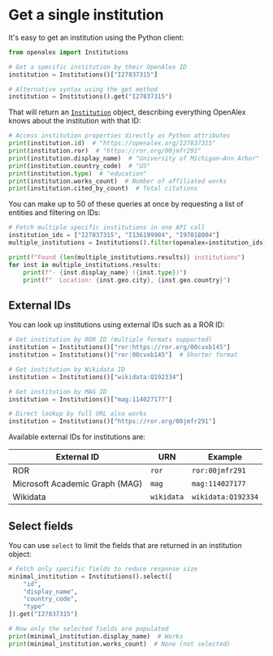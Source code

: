 # Get a single institution

It's easy to get an institution using the Python client:

```python
from openalex import Institutions

# Get a specific institution by their OpenAlex ID
institution = Institutions()["I27837315"]

# Alternative syntax using the get method
institution = Institutions().get("I27837315")
```

That will return an [`Institution`](institution-object.md) object, describing everything OpenAlex knows about the institution with that ID:

```python
# Access institution properties directly as Python attributes
print(institution.id)  # "https://openalex.org/I27837315"
print(institution.ror)  # "https://ror.org/00jmfr291"
print(institution.display_name)  # "University of Michigan–Ann Arbor"
print(institution.country_code)  # "US"
print(institution.type)  # "education"
print(institution.works_count)  # Number of affiliated works
print(institution.cited_by_count)  # Total citations
```

You can make up to 50 of these queries at once by requesting a list of entities and filtering on IDs:

```python
# Fetch multiple specific institutions in one API call
institution_ids = ["I27837315", "I136199984", "I97018004"]
multiple_institutions = Institutions().filter(openalex=institution_ids).get()

print(f"Found {len(multiple_institutions.results)} institutions")
for inst in multiple_institutions.results:
    print(f"- {inst.display_name} ({inst.type})")
    print(f"  Location: {inst.geo.city}, {inst.geo.country}")
```

## External IDs

You can look up institutions using external IDs such as a ROR ID:

```python
# Get institution by ROR ID (multiple formats supported)
institution = Institutions()["ror:https://ror.org/00cvxb145"]
institution = Institutions()["ror:00cvxb145"]  # Shorter format

# Get institution by Wikidata ID
institution = Institutions()["wikidata:Q192334"]

# Get institution by MAG ID
institution = Institutions()["mag:114027177"]

# Direct lookup by full URL also works
institution = Institutions()["https://ror.org/00jmfr291"]
```

Available external IDs for institutions are:

| External ID | URN | Example |
|------------|-----|---------|
| ROR | `ror` | `ror:00jmfr291` |
| Microsoft Academic Graph (MAG) | `mag` | `mag:114027177` |
| Wikidata | `wikidata` | `wikidata:Q192334` |

## Select fields

You can use `select` to limit the fields that are returned in an institution object:

```python
# Fetch only specific fields to reduce response size
minimal_institution = Institutions().select([
    "id", 
    "display_name", 
    "country_code",
    "type"
]).get("I27837315")

# Now only the selected fields are populated
print(minimal_institution.display_name)  # Works
print(minimal_institution.works_count)  # None (not selected)
```
